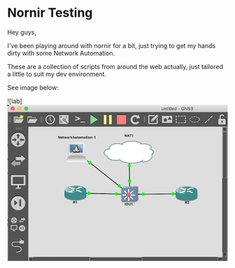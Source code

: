 # Nornir Testing

Hey guys,

I've been playing around with nornir for a bit, just trying to get my hands dirty with some Network Automation.

These are a collection of scripts from around the web actually, just tailored a little to suit my dev environment.

See image below:

![lab] <img src="https://github.com/r8ndyrr/nornir_20_03_2020/blob/master/lab.png" width="800">

